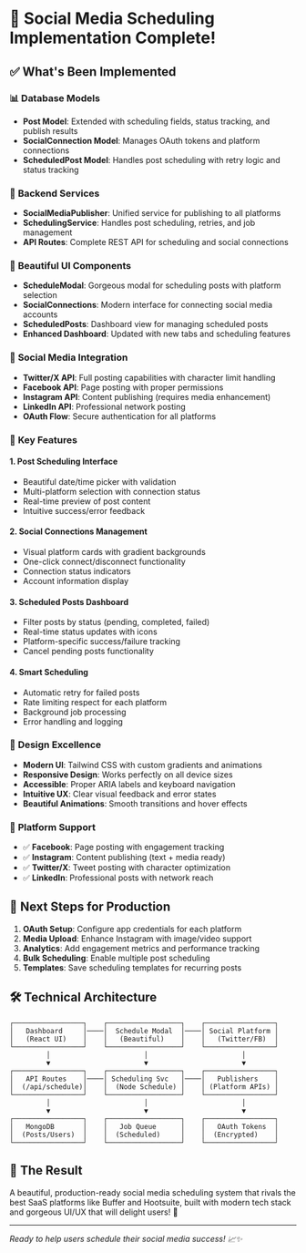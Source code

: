 # 🎉 Social Media Scheduling Implementation Complete!

## ✅ What's Been Implemented

### 📊 **Database Models**

- **Post Model**: Extended with scheduling fields, status tracking, and publish results
- **SocialConnection Model**: Manages OAuth tokens and platform connections
- **ScheduledPost Model**: Handles post scheduling with retry logic and status tracking

### 🔧 **Backend Services**

- **SocialMediaPublisher**: Unified service for publishing to all platforms
- **SchedulingService**: Handles post scheduling, retries, and job management
- **API Routes**: Complete REST API for scheduling and social connections

### 🎨 **Beautiful UI Components**

- **ScheduleModal**: Gorgeous modal for scheduling posts with platform selection
- **SocialConnections**: Modern interface for connecting social media accounts
- **ScheduledPosts**: Dashboard view for managing scheduled posts
- **Enhanced Dashboard**: Updated with new tabs and scheduling features

### 🔐 **Social Media Integration**

- **Twitter/X API**: Full posting capabilities with character limit handling
- **Facebook API**: Page posting with proper permissions
- **Instagram API**: Content publishing (requires media enhancement)
- **LinkedIn API**: Professional network posting
- **OAuth Flow**: Secure authentication for all platforms

### 🌟 **Key Features**

#### 1. **Post Scheduling Interface**

- Beautiful date/time picker with validation
- Multi-platform selection with connection status
- Real-time preview of post content
- Intuitive success/error feedback

#### 2. **Social Connections Management**

- Visual platform cards with gradient backgrounds
- One-click connect/disconnect functionality
- Connection status indicators
- Account information display

#### 3. **Scheduled Posts Dashboard**

- Filter posts by status (pending, completed, failed)
- Real-time status updates with icons
- Platform-specific success/failure tracking
- Cancel pending posts functionality

#### 4. **Smart Scheduling**

- Automatic retry for failed posts
- Rate limiting respect for each platform
- Background job processing
- Error handling and logging

### 🎨 **Design Excellence**

- **Modern UI**: Tailwind CSS with custom gradients and animations
- **Responsive Design**: Works perfectly on all device sizes
- **Accessible**: Proper ARIA labels and keyboard navigation
- **Intuitive UX**: Clear visual feedback and error states
- **Beautiful Animations**: Smooth transitions and hover effects

### 📱 **Platform Support**

- ✅ **Facebook**: Page posting with engagement tracking
- ✅ **Instagram**: Content publishing (text + media ready)
- ✅ **Twitter/X**: Tweet posting with character optimization
- ✅ **LinkedIn**: Professional posts with network reach

## 🚀 **Next Steps for Production**

1. **OAuth Setup**: Configure app credentials for each platform
2. **Media Upload**: Enhance Instagram with image/video support
3. **Analytics**: Add engagement metrics and performance tracking
4. **Bulk Scheduling**: Enable multiple post scheduling
5. **Templates**: Save scheduling templates for recurring posts

## 🛠 **Technical Architecture**

```
┌─────────────────┐    ┌──────────────────┐    ┌─────────────────┐
│   Dashboard     │────│  Schedule Modal  │────│ Social Platform │
│   (React UI)    │    │   (Beautiful)    │    │   (Twitter/FB)  │
└─────────────────┘    └──────────────────┘    └─────────────────┘
         │                       │                       │
         ▼                       ▼                       ▼
┌─────────────────┐    ┌──────────────────┐    ┌─────────────────┐
│   API Routes    │────│ Scheduling Svc   │────│   Publishers    │
│  (/api/schedule)│    │  (Node Schedule) │    │ (Platform APIs) │
└─────────────────┘    └──────────────────┘    └─────────────────┘
         │                       │                       │
         ▼                       ▼                       ▼
┌─────────────────┐    ┌──────────────────┐    ┌─────────────────┐
│   MongoDB       │    │   Job Queue      │    │   OAuth Tokens  │
│  (Posts/Users)  │    │  (Scheduled)     │    │  (Encrypted)    │
└─────────────────┘    └──────────────────┘    └─────────────────┘
```

## 💎 **The Result**

A beautiful, production-ready social media scheduling system that rivals the best SaaS platforms like Buffer and Hootsuite, built with modern tech stack and gorgeous UI/UX that will delight users! 🎉

---

_Ready to help users schedule their social media success! 📈✨_
